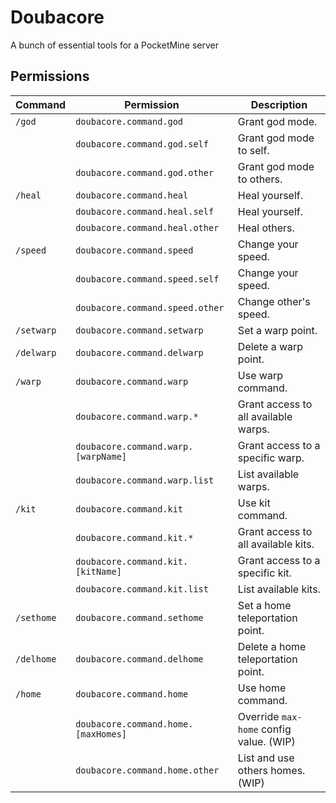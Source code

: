 # Doubacore
 A bunch of essential tools for a PocketMine server

## Permissions

| Command    | Permission                          | Description                             |
|------------|-------------------------------------|-----------------------------------------|
| `/god`     | `doubacore.command.god`             | Grant god mode.                         |
|            | `doubacore.command.god.self`        | Grant god mode to self.                 |
|            | `doubacore.command.god.other`       | Grant god mode to others.               |
| `/heal`    | `doubacore.command.heal`            | Heal yourself.                          |
|            | `doubacore.command.heal.self`       | Heal yourself.                          |
|            | `doubacore.command.heal.other`      | Heal others.                            |
| `/speed`   | `doubacore.command.speed`           | Change your speed.                      |
|            | `doubacore.command.speed.self`      | Change your speed.                      |
|            | `doubacore.command.speed.other`     | Change other's speed.                   |
| `/setwarp` | `doubacore.command.setwarp`         | Set a warp point.                       |
| `/delwarp` | `doubacore.command.delwarp`         | Delete a warp point.                    |
| `/warp`    | `doubacore.command.warp`            | Use warp command.                       |
|            | `doubacore.command.warp.*`          | Grant access to all available warps.    |
|            | `doubacore.command.warp.[warpName]` | Grant access to a specific warp.        |
|            | `doubacore.command.warp.list`       | List available warps.                   |
| `/kit`     | `doubacore.command.kit`             | Use kit command.                        |
|            | `doubacore.command.kit.*`           | Grant access to all available kits.     |
|            | `doubacore.command.kit.[kitName]`   | Grant access to a specific kit.         |
|            | `doubacore.command.kit.list`        | List available kits.                    |
| `/sethome` | `doubacore.command.sethome`         | Set a home teleportation point.         |
| `/delhome` | `doubacore.command.delhome`         | Delete a home teleportation point.      |
| `/home`    | `doubacore.command.home`            | Use home command.                       |
|            | `doubacore.command.home.[maxHomes]` | Override `max-home` config value. (WIP) |
|            | `doubacore.command.home.other`      | List and use others homes. (WIP)        |
